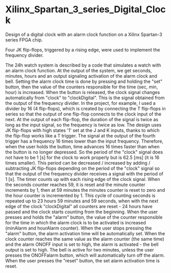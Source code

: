 # Xilinx_Spartan_3_series_Digital_Clock
Design of a digital clock with an alarm clock function on a Xilinx Spartan-3 series FPGA chip.

Four JK flip-flops, triggered by a rising edge, were used to implement the frequency divider.

The 24h watch system is described by a code that simulates a watch with an alarm clock function. At the output of the system, we get seconds, minutes, hours and an output signaling activation of the alarm clock and bell. Setting the alarm clock time is done by pressing and holding the "set" button, then the value of the counters responsible for the time (sec, min, hour) is increased. When the button is released, the clock signal changes automatically from "clock" to "clockDigital". This is the signal obtained from the output of the frequency divider. In the project, for example, I used a divider by 16 (4 flip-flops), which is created by connecting the T flip-flops in series so that the output of one flip-flop connects to the clock input of the next. At the output of each flip-flop, the duration of the signal is twice as long as the input signal, so the frequency is twice as low. The design uses JK flip-flops with high states '1' set at the J and K inputs, thanks to which the flip-flop works like a T trigger. The signal at the output of the fourth trigger has a frequency 16 times lower than the input frequency. Therefore, when the user holds the button, time advances 16 times faster than when the button is no longer depressed. So the period of the "clock" signal does not have to be 1 [s] for the clock to work properly but is 62.5 [ms] (it is 16 times smaller). This period can be decreased / increased by adding / subtracting JK flip-flops depending on the period of the "clock" signal so that the output of the frequency divider receives a signal with the period of 1 [s]. The timer counts up with each rising edge of the clock signal. When the seconds counter reaches 59, it is reset and the minute counter increments by 1, then at 59 minutes the minutes counter is reset to zero and the hour counter is incremented by 1. This cycle of counting seconds is repeated up to 23 hours 59 minutes and 59 seconds, when with the next edge of the clock "clockDigital" all counters are reset - 24 hours have passed and the clock starts counting from the beginning. When the user presses and holds the "alarm" button, the value of the counter responsible for the time in which the alarm clock is to be activated is increased (minAlarm and hourAlarm counter). When the user stops pressing the "alarm" button, the alarm activation time will be automatically set. When the clock counter reaches the same value as the alarm counter (the same time) and the alarm ONOFF input is set to high, the alarm is activated - the bell output is set to high. The bell is active for two minutes, unless the user presses the ONOFFalarm button, which will automatically turn off the alarm. When the user presses the "reset" button, the set alarm activation time is reset.
